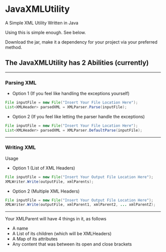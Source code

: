 # JavaXMLUtility

A Simple XML Utility Written in Java

Using this is simple enough. See below.

Download the jar, make it a dependency for your project via your preferred method.


## The JavaXMLUtility has 2 Abilities (currently)

---
### Parsing XML

* Option 1 (If you feel like handling the exceptions yourself)
```java
File inputFile = new File("Insert Your File Location Here");
List<XMLHeader> parsedXML = XMLParser.Parse(inputFile);
```


* Option 2 (If you feel like letting the parser handle the exceptions)
```java
File inputFile = new File("Insert Your File Location Here");
List<XMLHeader> parsedXML = XMLParser.DefaultParse(inputFile);
```
---
### Writing XML
Usage
* Option 1 (List of XML Headers)
```java
File inputFile = new File("Insert Your Output File Location Here");
XMLWriter.Write(outputFile, xmlParents);
```
* Option 2 (Multiple XML Headers)
```java
File inputFile = new File("Insert Your Output File Location Here");
XMLWriter.Write(outputFile, xmlParent1, xmlParent2, ... xmlParentZ);
```
---

Your XMLParent will have 4 things in it, as follows
* A name
* A List of its children (which will be XMLHeaders)
* A Map of its attributes
* Any content that was between its open and close brackets
